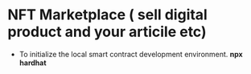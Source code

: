 # NFT Marketplace ( sell digital product and your articile etc)

* To initialize the local smart contract development environment.
 <b>npx hardhat</b>
